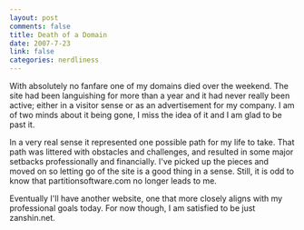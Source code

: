 ```yaml
--- 
layout: post
comments: false
title: Death of a Domain
date: 2007-7-23
link: false
categories: nerdliness
---
```

With absolutely no fanfare one of my domains died over the weekend.  The site had been languishing for more than a year and it had never really been active; either in a visitor sense or as an advertisement for my company.  I am of two minds about it being gone, I miss the idea of it and I am glad to be past it.

In a very real sense it represented one possible path for my life to take.  That path was littered with obstacles and challenges, and resulted in some major setbacks professionally and financially.  I've picked up the pieces and moved on so letting go of the site is a good thing in a sense.  Still, it is odd to know that partitionsoftware.com no longer leads to me.

Eventually I'll have another website, one that more closely aligns with my professional goals today.  For now though, I am satisfied to be just zanshin.net.
